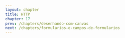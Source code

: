 ```yaml
---
layout: chapter
title: HTTP
chapter: 17
prev: /chapters/desenhando-com-canvas
next: /chapters/formularios-e-campos-de-formularios
---
```

